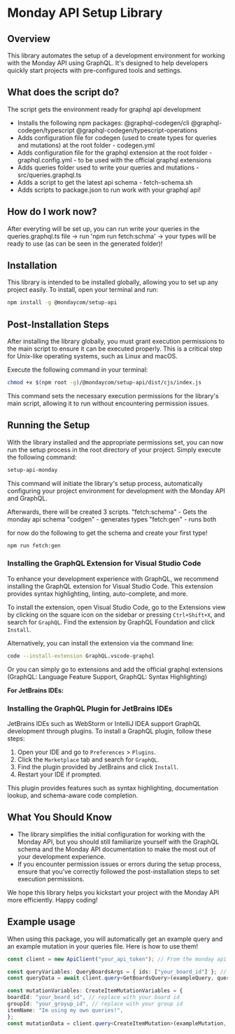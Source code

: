 # Monday API Setup Library

## Overview

This library automates the setup of a development environment for working with the Monday API using GraphQL. It's designed to help developers quickly start projects with pre-configured tools and settings.

## What does the script do?

The script gets the environment ready for graphql api development

- Installs the following npm packages: @graphql-codegen/cli @graphql-codegen/typescript @graphql-codegen/typescript-operations
- Adds configuration file for codegen (used to create types for queries and mutations) at the root folder - codegen.yml
- Adds configuration file for the graphql extension at the root folder - graphql.config.yml - to be used with the official graphql extensions
- Adds queries folder used to write your queries and mutations - src/queries.graphql.ts
- Adds a script to get the latest api schema - fetch-schema.sh
- Adds scripts to package.json to run work with your graphql api!

## How do I work now?

After everyting will be set up, you can run write your queries in the queries.graphql.ts file ->
run 'npm run fetch:schma' ->
your types will be ready to use (as can be seen in the generated folder)!

## Installation

This library is intended to be installed globally, allowing you to set up any project easily. To install, open your terminal and run:

```bash
npm install -g @mondaycom/setup-api
```

## Post-Installation Steps

After installing the library globally, you must grant execution permissions to the main script to ensure it can be executed properly. This is a critical step for Unix-like operating systems, such as Linux and macOS.

Execute the following command in your terminal:

```bash
chmod +x $(npm root -g)/@mondaycom/setup-api/dist/cjs/index.js
```

This command sets the necessary execution permissions for the library's main script, allowing it to run without encountering permission issues.

## Running the Setup

With the library installed and the appropriate permissions set, you can now run the setup process in the root directory of your project. Simply execute the following command:

```bash
setup-api-monday
```

This command will initiate the library's setup process, automatically configuring your project environment for development with the Monday API and GraphQL.

Afterwards, there will be created 3 scripts.
"fetch:schema" - Gets the monday api schema
"codgen" - generates types
"fetch:gen" - runs both

for now do the following to get the schema and create your first type!

```bash
npm run fetch:gen 
```

### Installing the GraphQL Extension for Visual Studio Code

To enhance your development experience with GraphQL, we recommend installing the GraphQL extension for Visual Studio Code. This extension provides syntax highlighting, linting, auto-complete, and more.

To install the extension, open Visual Studio Code, go to the Extensions view by clicking on the square icon on the sidebar or pressing `Ctrl+Shift+X`, and search for `GraphQL`. Find the extension by GraphQL Foundation and click `Install`.

Alternatively, you can install the extension via the command line:

```bash
code --install-extension GraphQL.vscode-graphql
```

Or you can simply go to extensions and add the official graphql extensions (GraphQL: Language Feature Support, GraphQL: Syntax Highlighting)

**For JetBrains IDEs:**

### Installing the GraphQL Plugin for JetBrains IDEs

JetBrains IDEs such as WebStorm or IntelliJ IDEA support GraphQL development through plugins. To install a GraphQL plugin, follow these steps:

1. Open your IDE and go to `Preferences` > `Plugins`.
2. Click the `Marketplace` tab and search for `GraphQL`.
3. Find the plugin provided by JetBrains and click `Install`.
4. Restart your IDE if prompted.

This plugin provides features such as syntax highlighting, documentation lookup, and schema-aware code completion.

## What You Should Know

- The library simplifies the initial configuration for working with the Monday API, but you should still familiarize yourself with the GraphQL schema and the Monday API documentation to make the most out of your development experience.
- If you encounter permission issues or errors during the setup process, ensure that you've correctly followed the post-installation steps to set execution permissions.

We hope this library helps you kickstart your project with the Monday API more efficiently. Happy coding!

## Example usage

When using this package, you will automatically get an example query and an example mutation in your queries file.
Here is how to use them!

```typescript
const client = new ApiClient("your_api_token"); // From the monday api sdk @mondaycom/api

const queryVariables: QueryBoardsArgs = { ids: ["your_board_id"] }; // replace with your board id
const queryData = await client.query<GetBoardsQuery>(exampleQuery, queryVariables);

const mutationVariables: CreateItemMutationVariables = {
boardId: "your_board_id", // replace with your board id
groupId: "your_groyup_id", // replace with your group id
itemName: "Im using my own queries!",
};
const mutationData = client.query<CreateItemMutation>(exampleMutation, mutationVariables);
```
